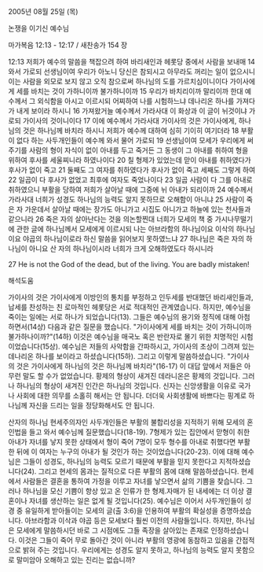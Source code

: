 2005년 08월 25일 (목)

논쟁을 이기신 예수님



마가복음 12:13 - 12:17 / 새찬송가 154 장


12:13 저희가 예수의 말씀을 책잡으려 하여 바리새인과 헤롯당 중에서 사람을 보내매 14 와서 가로되 선생님이여 우리가 아노니 당신은 참되시고 아무라도 꺼리는 일이 없으시니 이는 사람을 외모로 보지 않고 오직 참으로써 하나님의 도를 가르치심이니이다 가이사에게 세를 바치는 것이 가하니이까 불가하니이까 15 우리가 바치리이까 말리이까 한대 예수께서 그 외식함을 아시고 이르시되 어찌하여 나를 시험하느냐 데나리온 하나를 가져다가 내게 보이라 하시니 16 가져왔거늘 예수께서 가라사대 이 화상과 이 글이 뉘것이냐 가로되 가이사의 것이니이다 17 이에 예수께서 가라사대 가이사의 것은 가이사에게, 하나님의 것은 하나님께 바치라 하시니 저희가 예수께 대하여 심히 기이히 여기더라 18 부활이 없다 하는 사두개인들이 예수께 와서 물어 가로되 19 선생님이여 모세가 우리에게 써 주기를 사람의 형이 자식이 없이 아내를 두고 죽거든 그 동생이 그 아내를 취하여 형을 위하여 후사를 세울찌니라 하였나이다 20 칠 형제가 있었는데 맏이 아내를 취하였다가 후사가 없이 죽고 21 둘째도 그 여자를 취하였다가 후사가 없이 죽고 세째도 그렇게 하여 22 일곱이 다 후사가 없었고 최후에 여자도 죽었나이다 23 일곱 사람이 다 그를 아내로 취하였으니 부활을 당하여 저희가 살아날 때에 그중에 뉘 아내가 되리이까 24 예수께서 가라사대 너희가 성경도 하나님의 능력도 알지 못하므로 오해함이 아니냐 25 사람이 죽은 자 가운데서 살아날 때에는 장가도 아니가고 시집도 아니가고 하늘에 있는 천사들과 같으니라 26 죽은 자의 살아난다는 것을 의논할찐대 너희가 모세의 책 중 가시나무떨기에 관한 글에 하나님께서 모세에게 이르시되 나는 아브라함의 하나님이요 이삭의 하나님이요 야곱의 하나님이로라 하신 말씀을 읽어보지 못하였느냐 27 하나님은 죽은 자의 하나님이 아니요 산 자의 하나님이시라 너희가 크게 오해하였도다 하시니라

27 He is not the God of the dead, but of the living. You are badly mistaken!

해석도움





가이사의 것은 가이사에게
이방인의 통치를 부정하고 인두세를 반대했던 바리새인들과, 납세를 찬성하는 친 로마적인 헤롯당은 서로 적대적인 관계였습니다. 하지만, 예수님을 죽이는 일에는 서로 하나가 되었습니다(13). 그들은 예수님의 용기와 정직에 대해 아첨하면서(14상) 다음과 같은 질문을 했습니다. "가이사에게 세를 바치는 것이 가하니이까 불가하나이까?"(14하) 이것은 예수님을 매국노 혹은 반란자로 몰기 위한 치명적인 시험이었습니다(15상). 예수님은 저들의 사악함을 간파하시고, 가이사의 초상이 그려져 있는 데나리온 하나를 보이라고 하셨습니다(15하). 그리고 이렇게 말씀하셨습니다. "가이사의 것은 가이사에게 하나님의 것은 하나님께 바치라"(16-17) 이 대답 앞에서 저들은 아무런 말도 할 수가 없었습니다. 황제의 형상이 새겨진 데라니온은 황제의 것입니다. 그러나 하나님의 형상이 새겨진 인간은 하나님의 것입니다. 신자는 신앙생활을 이유로 국가나 사회에 대한 의무를 소홀히 해서는 안 됩니다. 더더욱 사회생활에 바쁘다는 핑계로 하나님께 자신을 드리는 일을 정당화해서도 안 됩니다.

산자의 하나님
현세주의자인 사두개인들은 부활의 불합리성을 지적하기 위해 모세의 혼인법을 들고 와서 예수님께 질문했습니다(18-19). 7형제가 있는 집안에서 맏형이 취한 아내가 자녀를 낳지 못한 상태에서 형이 죽어 7명이 모두 형수를 아내로 취했다면 부활한 뒤에 이 여자는 누구의 아내가 될 것인가 하는 것이었습니다(20-23). 이에 대해 예수님은 그들이 성경도, 하나님의 능력도 모르기 때문에 부활을 믿지 못한다고 지적하셨습니다(24). 그리고 현세의 몸과는 질적으로 다른 부활의 몸에 대해 말씀하셨습니다. 현세에서 사람들은 결혼을 통하여 가정을 이루고 자녀를 낳으면서 삶의 기쁨을 찾습니다. 그러나 하나님을 모신 기쁨이 항상 있고 온 인류가 한 형제.자매가 된 내세에는 더 이상 결혼이나 자녀를 생산하는 일은 없게 될 것입니다(25). 예수님은 이어서 사두개인들이 성경 중 유일하게 받아들이는 모세의 글(출 3:6)을 인용하여 부활의 확실성을 증명하셨습니다. 아브라함과 이삭과 야곱 등은 모세보다 훨씬 이전의 사람들입니다. 하지만, 하나님은 모세에게 말씀하시던 바로 그 시점에도 그들 족장을 살아있는 존재로 인정하셨습니다. 이것은 그들이 죽어 무로 돌아간 것이 아니라 부활의 영광에 동참하고 있음을 간접적으로 밝혀 주는 것입니다. 우리에게는 성경도 알지 못하고, 하나님의 능력도 알지 못함으로 말미암아 오해하고 있는 진리는 없습니까?